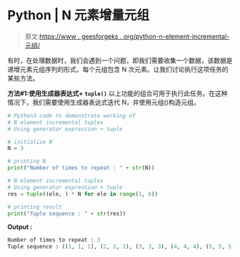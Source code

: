 # Python | N 元素增量元组

> 原文:[https://www . geesforgeks . org/python-n-element-incremental-元组/](https://www.geeksforgeeks.org/python-n-element-incremental-tuples/)

有时，在处理数据时，我们会遇到一个问题，即我们需要收集一个数据，该数据是递增元素元组序列的形式，每个元组包含 N 次元素。让我们讨论执行这项任务的某些方法。

**方法#1:使用生成器表达式+ `tuple()`**
以上功能的组合可用于执行此任务。在这种情况下，我们需要使用生成器表达式迭代 N，并使用元组()构造元组。

```py
# Python3 code to demonstrate working of
# N element incremental tuples
# Using generator expression + tuple

# initialize N 
N = 3 

# printing N
print("Number of times to repeat : " + str(N))

# N element incremental tuples
# Using generator expression + tuple
res = tuple((ele, ) * N for ele in range(1, 6))

# printing result
print("Tuple sequence : " + str(res))
```

**Output :**

```py
Number of times to repeat : 3
Tuple sequence : ((1, 1, 1), (2, 2, 2), (3, 3, 3), (4, 4, 4), (5, 5, 5))

```